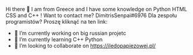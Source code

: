 Hi there 👋 I am from Greece and I have some knowledge on Python HTML CSS and C++ ! 
Want to contact me? DimitrisSenpai#6976
Dla zespołu programistów? Proszę kliknąć na ten link:

- 🔭 I’m currently working on big russian projetc
- 🌱 I’m currently learning C++ Python
- 👯 I’m looking to collaborate on https://iledopapiezowej.pl/
